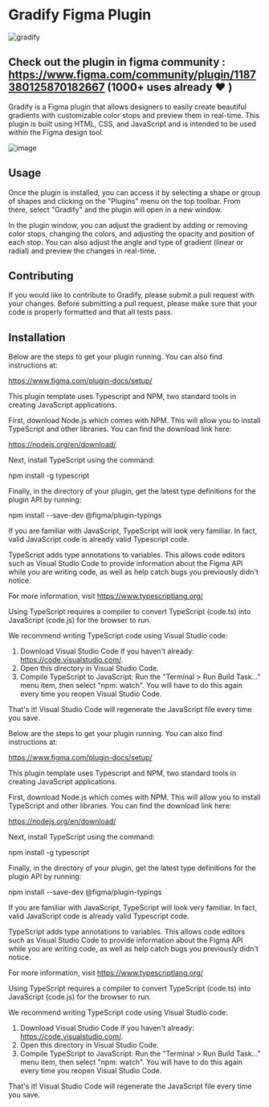 
# Gradify Figma Plugin

  ![gradify](https://github.com/prash240303/Gradify-plugin-figma/assets/93905743/82ba7f5a-f618-4418-9978-0fc8dac80982)

## Check out the plugin in figma community : https://www.figma.com/community/plugin/1187380125870182667  (1000+ uses already ❤ )


Gradify is a Figma plugin that allows designers to easily create beautiful gradients with customizable color stops and preview them in real-time. This plugin is built using HTML, CSS, and JavaScript and is intended to be used within the Figma design tool.

![image](https://github.com/prash240303/Gradify-plugin-figma/assets/93905743/8383bcca-8d94-4588-b040-4ed026606a01)



## Usage
Once the plugin is installed, you can access it by selecting a shape or group of shapes and clicking on the "Plugins" menu on the top toolbar. From there, select "Gradify" and the plugin will open in a new window.

In the plugin window, you can adjust the gradient by adding or removing color stops, changing the colors, and adjusting the opacity and position of each stop. You can also adjust the angle and type of gradient (linear or radial) and preview the changes in real-time.

## Contributing
If you would like to contribute to Gradify, please submit a pull request with your changes. Before submitting a pull request, please make sure that your code is properly formatted and that all tests pass.



## Installation

Below are the steps to get your plugin running. You can also find instructions at:

  https://www.figma.com/plugin-docs/setup/

This plugin template uses Typescript and NPM, two standard tools in creating JavaScript applications.

First, download Node.js which comes with NPM. This will allow you to install TypeScript and other
libraries. You can find the download link here:

  https://nodejs.org/en/download/

Next, install TypeScript using the command:

  npm install -g typescript

Finally, in the directory of your plugin, get the latest type definitions for the plugin API by running:

  npm install --save-dev @figma/plugin-typings

If you are familiar with JavaScript, TypeScript will look very familiar. In fact, valid JavaScript code
is already valid Typescript code.

TypeScript adds type annotations to variables. This allows code editors such as Visual Studio Code
to provide information about the Figma API while you are writing code, as well as help catch bugs
you previously didn't notice.

For more information, visit https://www.typescriptlang.org/

Using TypeScript requires a compiler to convert TypeScript (code.ts) into JavaScript (code.js)
for the browser to run.

We recommend writing TypeScript code using Visual Studio code:

1. Download Visual Studio Code if you haven't already: https://code.visualstudio.com/.
2. Open this directory in Visual Studio Code.
3. Compile TypeScript to JavaScript: Run the "Terminal > Run Build Task..." menu item,
    then select "npm: watch". You will have to do this again every time
    you reopen Visual Studio Code.

That's it! Visual Studio Code will regenerate the JavaScript file every time you save.



Below are the steps to get your plugin running. You can also find instructions at:

  https://www.figma.com/plugin-docs/setup/

This plugin template uses Typescript and NPM, two standard tools in creating JavaScript applications.

First, download Node.js which comes with NPM. This will allow you to install TypeScript and other
libraries. You can find the download link here:

  https://nodejs.org/en/download/

Next, install TypeScript using the command:

  npm install -g typescript

Finally, in the directory of your plugin, get the latest type definitions for the plugin API by running:

  npm install --save-dev @figma/plugin-typings

If you are familiar with JavaScript, TypeScript will look very familiar. In fact, valid JavaScript code
is already valid Typescript code.

TypeScript adds type annotations to variables. This allows code editors such as Visual Studio Code
to provide information about the Figma API while you are writing code, as well as help catch bugs
you previously didn't notice.

For more information, visit https://www.typescriptlang.org/

Using TypeScript requires a compiler to convert TypeScript (code.ts) into JavaScript (code.js)
for the browser to run.

We recommend writing TypeScript code using Visual Studio code:

1. Download Visual Studio Code if you haven't already: https://code.visualstudio.com/.
2. Open this directory in Visual Studio Code.
3. Compile TypeScript to JavaScript: Run the "Terminal > Run Build Task..." menu item,
    then select "npm: watch". You will have to do this again every time
    you reopen Visual Studio Code.

That's it! Visual Studio Code will regenerate the JavaScript file every time you save.
